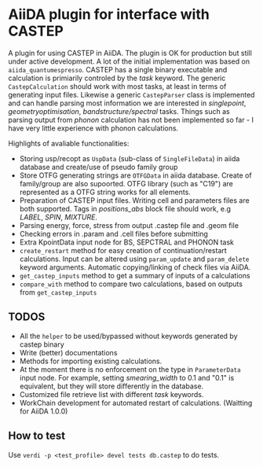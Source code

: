 AiiDA plugin for interface with CASTEP
======================================

A plugin for using CASTEP in AiiDA. The plugin is OK for production but still under active development. A lot of the initial implementation was based on `aiida_quantumespresso`. CASTEP has a single binary executable and calculation is primiarily controled by the *task* keyword. The generic `CastepCalculation` should work with most tasks, at least in terms of generating input files.
Likewise a generic `CastepParser` class is implemented and can handle parsing most information we are interested in *singlepoint*, *geometryoptimisation*, *bandstructure/spectral* tasks. Things such as parsing output from *phonon* calculation has not been implemented so far - I have very little experience with phonon calculations.

Highlights of avaliable functionalities:
* Storing usp/recopt as `UspData` (sub-class of `SingleFileData`) in aiida database and create/use of pseudo family group
* Store OTFG generating strings are `OTFGData` in aiida database. Create of family/group are also supoorted. OTFG library (such as "C19") are represented as a OTFG string works for all elements.
* Preparation of CASTEP input files. Writing cell and parameters files are both supported. Tags in *positions_abs* block file should work, e.g *LABEL*, *SPIN*, *MIXTURE*.
* Parsing energy, force, stress from output .castep file and .geom file
* Checking errors in .param and .cell files before submitting
* Extra KpointData input node for BS, SEPCTRAL and PHONON task
* `create_restart` method for easy creation of continuation/restart calculations. Input can be altered using `param_update` and `param_delete` keyword arguments. Automatic copying/linking of check files via AiiDA.
* `get_castep_inputs` method to get a summary of inputs of a calculations
* `compare_with` method to compare two calculations, based on outputs from `get_castep_inputs`

TODOS
-----

* All the `helper` to be used/bypassed  without keywords generated by castep binary
* Write (better) documentations
* Methods for importing existing calculations. 
* At the moment there is no enforcement on the type in `ParameterData` input node. For example, setting *smearing_width* to 0.1 and "0.1" is equivalent, but they will store differently in the database.
* Customized file retrieve list with different *task* keywords.
* WorkChain development for automated restart of calculations. (Waitting for AiiDA 1.0.0)

How to test
-----------

Use `verdi -p <test_profile> devel tests db.castep` to do tests.
